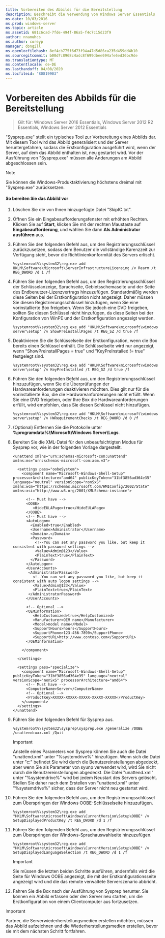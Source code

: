 ```yaml
---
title: Vorbereiten des Abbilds für die Bereitstellung
description: Beschreibt die Verwendung von Windows Server Essentials
ms.date: 10/03/2016
ms.prod: windows-server
ms.topic: article
ms.assetid: 681c6cad-7fde-494f-86a5-f4c7c15d23f9
author: nnamuhcs
ms.author: coreyp
manager: dongill
ms.openlocfilehash: 8ef4cb775f6d73f94a47d5d86ca235d459dd4b10
ms.sourcegitcommit: b00d7c8968c4adc8f699dbee694afe6ed36bc9de
ms.translationtype: MT
ms.contentlocale: de-DE
ms.lasthandoff: 04/08/2020
ms.locfileid: "80819903"
---
```

# <a name="preparing-the-image-for-deployment"></a>Vorbereiten des Abbilds für die Bereitstellung

>Gilt für: Windows Server 2016 Essentials, Windows Server 2012 R2 Essentials, Windows Server 2012 Essentials

"Sysprep.exe" stellt ein typisches Tool zur Vorbereitung eines Abbilds dar. Mit diesem Tool wird das Abbild generalisiert und der Server heruntergefahren, sodass die Erstkonfiguration ausgeführt wird, wenn der Server, auf dem das Abbild enthalten ist, neu gestartet wird. Vor der Ausführung von "Sysprep.exe" müssen alle Änderungen am Abbild abgeschlossen sein.  
  
> [!NOTE]
>  Sie können die Windows-Produktaktivierung höchstens dreimal mit "Sysprep.exe" zurücksetzen.  
  
#### <a name="to-prepare-the-image"></a>So bereiten Sie das Abbild vor  
  
1.  Löschen Sie die von Ihnen hinzugefügte Datei "SkipIC.txt".  
  
2.  Öffnen Sie ein Eingabeaufforderungsfenster mit erhöhten Rechten. Klicken Sie auf **Start**, klicken Sie mit der rechten Maustaste auf **Eingabeaufforderung**, und wählen Sie dann **Als Administrator ausführen** aus.  
  
3.  Führen Sie den folgenden Befehl aus, um den Registrierungsschlüssel zurückzusetzen, sodass dem Benutzer die vollständige Karenzzeit zur Verfügung steht, bevor die Richtlinienkonformität des Servers erlischt.  
  
    ```  
    %systemroot%\system32\reg.exe add HKLM\Software\Microsoft\ServerInfrastructureLicensing /v Rearm /t REG_DWORD /d 1 /f  
    ```  
  
4.  Führen Sie den folgenden Befehl aus, um den Registrierungsschlüssel der Schlüsselanzeige, Sprachseite, Gebietsschemaseite und der Seite des Endbenutzer-Lizenzvertrags hinzuzufügen. Standardmäßig werden diese Seiten bei der Erstkonfiguration nicht angezeigt. Daher müssen Sie diesen Registrierungsschlüssel hinzufügen, wenn Sie eine vorinstallierte Box freigeben. Wenn Sie jedoch eine DVD freigeben, sollten Sie diesen Schlüssel nicht hinzufügen, da diese Seiten bei der Konfiguration von WinPE und der Erstkonfiguration angezeigt werden.  
  
    ```  
    %systemroot%\system32\reg.exe add "HKLM\Software\microsoft\windows server\setup" /v ShowPreinstallPages /t REG_SZ /d true /f  
    ```  
  
5.  Deaktivieren Sie die Schlüsselseite der Erstkonfiguration, wenn die Box bereits einen Schlüssel enthält. Die Schlüsselseite wird nur angezeigt, wenn "ShowPreinstallPages = true" und "KeyPreInstalled != true" festgelegt sind.  
  
    ```  
    %systemroot%\system32\reg.exe add "HKLM\Software\microsoft\windows server\setup" /v KeyPreInstalled /t REG_SZ /d true /f  
    ```  
  
6.  Führen Sie den folgenden Befehl aus, um den Registrierungsschlüssel hinzuzufügen, wenn Sie die Überprüfungen der Hardwareanforderungen deaktivieren möchten. Dies gilt nur für die vorinstallierte Box, die die Hardwareanforderungen nicht erfüllt. Wenn Sie eine DVD freigeben, oder Ihre Box die Hardwareanforderungen erfüllt, wird empfohlen, dass Sie diesen Schlüssel nicht hinzufügen.  
  
    ```  
    %systemroot%\system32\reg.exe add "HKLM\Software\microsoft\windows server\setup" /v HWRequirementChecks /t REG_DWORD /d 0 /f  
    ```  
  
7.  (Optional) Entfernen Sie die Protokolle unter **%programdata%\Microsoft\Windows Server\Logs**.  
  
8.  Bereiten Sie die XML-Datei für den unbeaufsichtigten Modus für Sysprep vor, wie in der folgenden Vorlage dargestellt.  
  
    ```  
    <unattend xmlns="urn:schemas-microsoft-com:unattend" xmlns:ms="urn:schemas-microsoft-com:asm.v3">  
  
      <settings pass="oobeSystem">  
        <component name="Microsoft-Windows-Shell-Setup" processorArchitecture="amd64" publicKeyToken="31bf3856ad364e35" language="neutral" versionScope="nonSxS" xmlns:wcm="https://schemas.microsoft.com/WMIConfig/2002/State" xmlns:xsi="http://www.w3.org/2001/XMLSchema-instance">  
  
          <!-- Must have -->  
          <OOBE>  
             <HideEULAPage>true</HideEULAPage>  
          </OOBE>  
          <!-- Must have -->  
          <AutoLogon>   
            <Enabled>true</Enabled>   
            <Username>Administrator</Username>   
            <Domain>.</Domain>   
            <Password>   
              <!--You can set any password you like, but keep it consistent with password settings -->       
              <Value>Admin@123</Value>   
              <PlainText>true</PlainText>   
            </Password>   
          </AutoLogon>   
          <UserAccounts>   
           <AdministratorPassword>   
             <!--You can set any password you like, but keep it consistent with auto logon settings -->       
             <Value>Admin@123</Value>   
             <PlainText>true</PlainText>   
           </AdministratorPassword>   
          </UserAccounts>  
  
          <!-- Optional -->  
          <OEMInformation>  
             <HelpCustomized>true</HelpCustomized>  
             <Manufacturer>OEM name</Manufacturer>  
             <Model>model name</Model>  
             <SupportHours>hours</SupportHours>  
             <SupportPhone>123-456-7890</SupportPhone>  
             <SupportURL>http://www.contoso.com</SupportURL>  
          </OEMInformation>  
  
        </component>  
  
      </settings>  
  
      <settings pass="specialize">  
        <component name="Microsoft-Windows-Shell-Setup" publicKeyToken="31bf3856ad364e35" language="neutral" versionScope="nonSxS" processorArchitecture="amd64">  
          <!-- Must have -->  
          <ComputerName>Server</ComputerName>          
          <!-- Optional -->  
          <ProductKey>XXXXX-XXXXX-XXXXX-XXXXX-XXXXX</ProductKey>  
        </component>  
      </settings>  
    </unattend>  
    ```  
  
9. Führen Sie den folgenden Befehl für Sysprep aus.  
  
    ```  
    %systemroot%\system32\sysprep\sysprep.exe /generalize /OOBE /unattend:xxx.xml /Quit  
    ```  
  
    > [!IMPORTANT]
    >  Anstelle eines Parameters von Sysprep können Sie auch die Datei "unattend.xml" unter "%systemdrive%" hinzufügen. Wenn sich die Datei unter "c:\" befindet Sie wird durch die Benutzereinstellungen abgedeckt, aber wenn Sie als Parameter von syunp verwendet wird, wird Sie nicht durch die Benutzereinstellungen abgedeckt. Die Datei "unattend.xml" unter "%systemdrive%" wird bei jedem Neustart des Servers gelöscht. Stellen Sie daher nach dem Erstellen von "unattend.xml" unter "%systemdrive%" sicher, dass der Server nicht neu gestartet wird.  
  
10. Führen Sie den folgenden Befehl aus, um den Registrierungsschlüssel zum Überspringen der Windows OOBE-Schlüsselseite hinzuzufügen.  
  
    ```  
    %systemroot%\system32\reg.exe add "HKLM\Software\microsoft\Windows\CurrentVersion\Setup\OOBE" /v SetupDisplayedProductKey /t REG_DWORD /d 1 /f  
    ```  
  
11. Führen Sie den folgenden Befehl aus, um den Registrierungsschlüssel zum Überspringen der Windows-Sprachauswahlseite hinzuzufügen.  
  
    ```  
    %systemroot%\system32\reg.exe add "HKLM\Software\microsoft\Windows\CurrentVersion\Setup\OOBE" /v SetupDisplayedLanguageSelection /t REG_DWORD /d 1 /f  
    ```  
  
    > [!IMPORTANT]
    >  Sie müssen die letzten beiden Schritte ausführen, andernfalls wird die Seite für Windows OOBE angezeigt, die mit der Erstkonfigurationsseite angezeigt wird und die das remote verwaltete Serverszenario abbricht.  
  
12. Fahren Sie die Box nach der Ausführung von Sysprep herunter. Sie können ein Abbild erfassen oder den Server neu starten, um die Erstkonfiguration von einem Clientcomputer aus fortzusetzen.  
  
> [!IMPORTANT]
>  Partner, die Serverwiederherstellungsmedien erstellen möchten, müssen das Abbild aufzeichnen und die Wiederherstellungsmedien erstellen, bevor sie mit dem nächsten Schritt fortfahren.